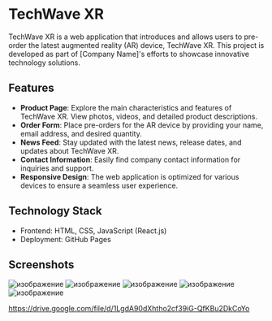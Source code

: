 # TechWave XR

TechWave XR is a web application that introduces and allows users to pre-order the latest augmented reality (AR) device, TechWave XR. This project is developed as part of [Company Name]'s efforts to showcase innovative technology solutions.

## Features

- **Product Page**: Explore the main characteristics and features of TechWave XR. View photos, videos, and detailed product descriptions.
- **Order Form**: Place pre-orders for the AR device by providing your name, email address, and desired quantity.
- **News Feed**: Stay updated with the latest news, release dates, and updates about TechWave XR.
- **Contact Information**: Easily find company contact information for inquiries and support.
- **Responsive Design**: The web application is optimized for various devices to ensure a seamless user experience.

## Technology Stack

- Frontend: HTML, CSS, JavaScript (React.js)
- Deployment: GitHub Pages


## Screenshots
![изображение](https://github.com/anemone2002/TechWave/assets/56311452/485f04ad-5639-4335-b2aa-0e1e11c10a33)
![изображение](https://github.com/anemone2002/TechWave/assets/56311452/f793aaf7-8141-4232-8dbf-9fa393db2788)
![изображение](https://github.com/anemone2002/TechWave/assets/56311452/77238bf2-51b6-4cd6-ad15-22cd4ec9efd7)
![изображение](https://github.com/anemone2002/TechWave/assets/56311452/28fc7eb0-ada1-43d9-bf23-47dd4e181f81)
![изображение](https://github.com/anemone2002/TechWave/assets/56311452/e33f4af8-ee71-4231-9518-5259d8bdf0ff)

https://drive.google.com/file/d/1LgdA90dXhtho2cf39iG-QfKBu2DkCoYo

